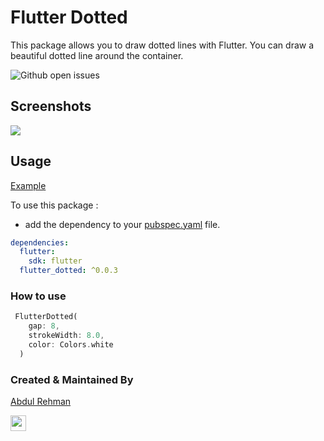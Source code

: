 # Flutter Dotted

This package allows you to draw dotted lines with Flutter. You can draw a beautiful dotted line around the container.

![Github open issues](https://github.com/arsarsars1/flutter_dotted/issues)

## Screenshots

![](https://i.ibb.co/kmYrfcM/screenshot.png)

## Usage

[Example](https://github.com/arsarsars1/flutter_dotted/tree/master/example)

To use this package :

- add the dependency to your [pubspec.yaml](https://github.com/arsarsars1/flutter_dotted/tree/master/example/pubspec.yaml) file.

```yaml
dependencies:
  flutter:
    sdk: flutter
  flutter_dotted: ^0.0.3
```

### How to use

```dart
 FlutterDotted(
    gap: 8,
    strokeWidth: 8.0,
    color: Colors.white
  )
```

<!-- ## Help Maintenance

I've been maintaining quite many repos these days and burning out slowly. If you could help me cheer up, buying me a cup of coffee will make my life really happy and get much energy out of it.

<a href="https://www.buymeacoffee.com/arsarsars1" target="_blank"><img src="https://www.buymeacoffee.com/assets/img/custom_images/purple_img.png" alt="Buy Me A Coffee" style="height: auto !important;width: auto !important;" ></a> -->

### Created & Maintained By

[Abdul Rehman](https://github.com/arsarsars1)


<a href="https://www.linkedin.com/in/arsarsars1/"><img src="https://img.shields.io/badge/linkedin-%230077B5.svg?&style=for-the-badge&logo=linkedin&logoColor=white" height=25></a>
